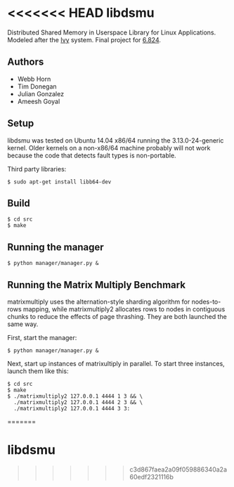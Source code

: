 <<<<<<< HEAD
libdsmu
=======

Distributed Shared Memory in Userspace Library for Linux Applications. Modeled after the [Ivy](http://css.csail.mit.edu/6.824/2014/papers/li-dsm.pdf) system. Final project for [6.824](http://css.csail.mit.edu/6.824/2014/).

Authors
-------
- Webb Horn
- Tim Donegan
- Julian Gonzalez
- Ameesh Goyal


Setup
-----

libdsmu was tested on Ubuntu 14.04 x86/64 running the 3.13.0-24-generic kernel. Older kernels on a non-x86/64 machine probably will not work because the code that detects fault types is non-portable.

Third party libraries:

    $ sudo apt-get install libb64-dev


Build
-----

    $ cd src
    $ make

Running the manager
-----------------

    $ python manager/manager.py &

Running the Matrix Multiply Benchmark
-------------------------------------
matrixmultiply uses the alternation-style sharding algorithm for nodes-to-rows
mapping, while matrixmultiply2 allocates rows to nodes in contiguous chunks to
reduce the effects of page thrashing. They are both launched the same way.

First, start the manager:

    $ python manager/manager.py &

Next, start up instances of matrixultiply in parallel. To start three
instances, launch them like this:

    $ cd src
    $ make
    $ ./matrixmultiply2 127.0.0.1 4444 1 3 && \
      ./matrixmultiply2 127.0.0.1 4444 2 3 && \
      ./matrixmultiply2 127.0.0.1 4444 3 3:

=======
# libdsmu
>>>>>>> c3d867faea2a09f059886340a2a60edf2321116b
